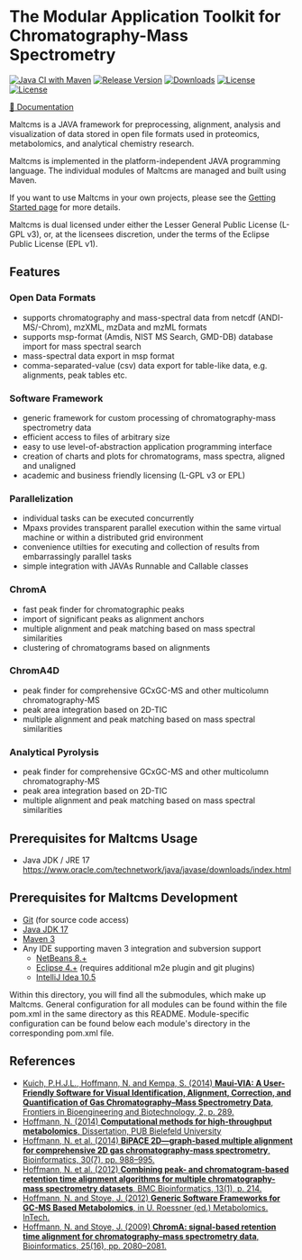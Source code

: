 # The Modular Application Toolkit for Chromatography-Mass Spectrometry
[![Java CI with Maven](https://github.com/nilshoffmann/maltcms/actions/workflows/maven.yml/badge.svg)](https://github.com/nilshoffmann/maltcms/actions/workflows/maven.yml)
[![Release Version](https://img.shields.io/github/release/nilshoffmann/maltcms.svg)](https://github.com/nilshoffmann/maltcms/releases/latest)
[![Downloads](https://img.shields.io/github/downloads/nilshoffmann/maltcms/total.svg)](https://github.com/nilshoffmann/maltcms/releases/latest)
[![License](https://img.shields.io/badge/license-LGPL--3.0-blue.svg)](https://www.gnu.org/licenses/lgpl-3.0.en.html)
[![License](https://img.shields.io/badge/license-EPL--1.0-blue.svg)](https://www.eclipse.org/legal/epl-v10.html)

[:blue_book: Documentation](docs/index.md)

Maltcms is a JAVA framework for preprocessing, alignment, analysis and visualization of data stored in open file formats used in proteomics, metabolomics, and analytical chemistry research.

Maltcms is implemented in the platform-independent JAVA programming language. The individual modules of Maltcms are managed and built using Maven.

If you want to use Maltcms in your own projects, please see the [Getting Started page](https://nilshoffmann.github.io/maltcms/gettingStarted.html) for more details.

Maltcms is dual licensed under either the Lesser General Public License (L-GPL v3), or, at the licensees discretion, under the terms of the Eclipse Public License (EPL v1).

## Features

### Open Data Formats

* supports chromatography and mass-spectral data from netcdf (ANDI-MS/-Chrom), mzXML, mzData and mzML formats
* supports msp-format (Amdis, NIST MS Search, GMD-DB) database import for mass spectral search
* mass-spectral data export in msp format
* comma-separated-value (csv) data export for table-like data, e.g. alignments, peak tables etc.

### Software Framework

* generic framework for custom processing of chromatography-mass spectrometry data
* efficient access to files of arbitrary size
* easy to use level-of-abstraction application programming interface
* creation of charts and plots for chromatograms, mass spectra, aligned and unaligned
* academic and business friendly licensing (L-GPL v3 or EPL)

### Parallelization

* individual tasks can be executed concurrently
* Mpaxs provides transparent parallel execution within the same virtual machine or within a distributed grid environment
* convenience utilties for executing and collection of results from embarrassingly parallel tasks
* simple integration with JAVAs Runnable and Callable classes

### ChromA

* fast peak finder for chromatographic peaks
* import of significant peaks as alignment anchors
* multiple alignment and peak matching based on mass spectral similarities
* clustering of chromatograms based on alignments

### ChromA4D

* peak finder for comprehensive GCxGC-MS and other multicolumn chromatography-MS
* peak area integration based on 2D-TIC
* multiple alignment and peak matching based on mass spectral similarities

### Analytical Pyrolysis

* peak finder for comprehensive GCxGC-MS and other multicolumn chromatography-MS
* peak area integration based on 2D-TIC
* multiple alignment and peak matching based on mass spectral similarities

## Prerequisites for Maltcms Usage
* Java JDK / JRE 17 https://www.oracle.com/technetwork/java/javase/downloads/index.html

## Prerequisites for Maltcms Development

* [Git](https://git-scm.com) (for source code access)
* [Java JDK 17](https://www.oracle.com/technetwork/java/javase/downloads/index.html)
* [Maven 3](https://maven.apache.org/download.html)
* Any IDE supporting maven 3 integration and subversion support
    * [NetBeans 8.+](https://netbeans.org/)
    * [Eclipse 4.+](https://eclipse.org/)
    (requires additional m2e plugin and 
     git plugins)
    * [IntelliJ Idea 10.5](https://www.jetbrains.com/idea/)

Within this directory, you will find all the submodules, which 
make up Maltcms. General configuration for all modules can be found within the 
file pom.xml in the same directory as this README. Module-specific
configuration can be found below each module's directory in the 
corresponding pom.xml file. 

## References

* [Kuich, P.H.J.L., Hoffmann, N. and Kempa, S. (2014) **Maui-VIA: A User-Friendly Software for Visual Identification, Alignment, Correction, and Quantification of Gas Chromatography–Mass Spectrometry Data**, Frontiers in Bioengineering and Biotechnology, 2, p. 289.](https://doi.org/10.3389/fbioe.2014.00084)
* [Hoffmann, N. (2014) **Computational methods for high-throughput metabolomics**, Dissertation, PUB Bielefeld University](https://pub.uni-bielefeld.de/record/2677466)
* [Hoffmann, N. et al. (2014) **BiPACE 2D—graph-based multiple alignment for comprehensive 2D gas chromatography-mass spectrometry**, Bioinformatics, 30(7), pp. 988–995.](https://doi.org/10.1093/bioinformatics/btt738)
* [Hoffmann, N. et al. (2012) **Combining peak- and chromatogram-based retention time alignment algorithms for multiple chromatography-mass spectrometry datasets**, BMC Bioinformatics, 13(1), p. 214.](https://doi.org/10.1186/1471-2105-13-214)
* [Hoffmann, N. and Stoye, J. (2012) **Generic Software Frameworks for GC-MS Based Metabolomics**, in U. Roessner (ed.) Metabolomics. InTech.](https://doi.org/10.5772/31224)
* [Hoffmann, N. and Stoye, J. (2009) **ChromA: signal-based retention time alignment for chromatography–mass spectrometry data**, Bioinformatics, 25(16), pp. 2080–2081.](https://doi.org/10.1093/bioinformatics/btp343)
